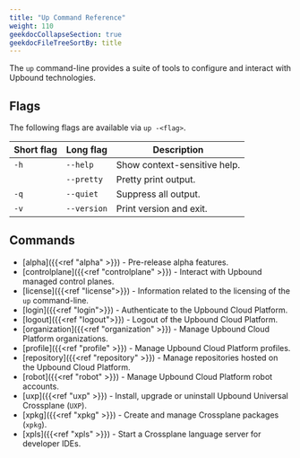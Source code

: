 ```yaml
---
title: "Up Command Reference"
weight: 110
geekdocCollapseSection: true
geekdocFileTreeSortBy: title
---
```


The `up` command-line provides a suite of tools to configure and interact with Upbound technologies.

## Flags
The following flags are available via `up -<flag>`.

| Short flag | Long flag   | Description                  |
|------------|-------------|------------------------------|
| `-h`       | `--help`    | Show context-sensitive help. |
|            | `--pretty`  | Pretty print output.         |
| `-q`       | `--quiet`   | Suppress all output.         |
| `-v`       | `--version` | Print version and exit.      |


## Commands
<!-- vale Upbound.Spelling = NO -->
<!-- Disable spelling rules for CLI commands -->
* [alpha]({{<ref "alpha" >}}) - Pre-release alpha features.
* [controlplane]({{<ref "controlplane" >}}) - Interact with Upbound managed control planes.
* [license]({{<ref "license">}}) - Information related to the licensing of the `up` command-line.
* [login]({{<ref "login">}}) - Authenticate to the Upbound Cloud Platform.
* [logout]({{<ref "logout">}}) - Logout of the Upbound Cloud Platform.
* [organization]({{<ref "organization" >}}) - Manage Upbound Cloud Platform organizations.
* [profile]({{<ref "profile" >}}) - Manage Upbound Cloud Platform profiles.
* [repository]({{<ref "repository" >}}) - Manage repositories hosted on the Upbound Cloud Platform.
* [robot]({{<ref "robot" >}}) - Manage Upbound Cloud Platform robot accounts.
* [uxp]({{<ref "uxp" >}}) - Install, upgrade or uninstall Upbound Universal Crossplane (`UXP`). 
* [xpkg]({{<ref "xpkg" >}}) - Create and manage Crossplane packages (`xpkg`).
* [xpls]({{<ref "xpls" >}}) - Start a Crossplane language server for developer IDEs.
<!-- vale Upbound.Spelling = Yes -->